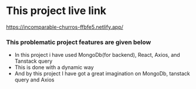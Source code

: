 # This project live link 
https://incomparable-churros-ffbfe5.netlify.app/

<h3>This problematic project features are given below</h3>
<ul><li>In this project i have used MongoDb(for backend), React, Axios, and Tanstack query  </li>
<li>This is done with a dynamic way</li>
<li>And by this project I have got a great imagination on MongoDb, tanstack query and Axios</li>
</ul>
